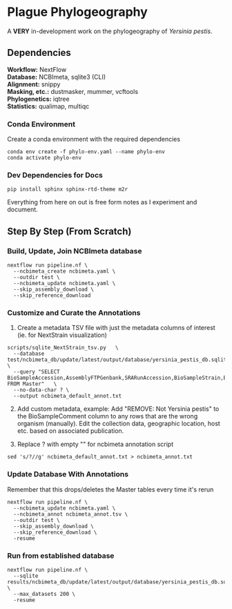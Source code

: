 # Plague Phylogeography
A **VERY** in-development work on the phylogeography of *Yersinia pestis*.

## Dependencies
**Workflow:** NextFlow  
**Database:** NCBImeta, sqlite3 (CLI)  
**Alignment:** snippy  
**Masking, etc.:** dustmasker, mummer, vcftools   
**Phylogenetics:** iqtree  
**Statistics:** qualimap, multiqc

### Conda Environment
Create a conda environment with the required dependencies  
```
conda env create -f phylo-env.yaml --name phylo-env
conda activate phylo-env
```

### Dev Dependencies for Docs
```
pip install sphinx sphinx-rtd-theme m2r
```

Everything from here on out is free form notes as I experiment and document.

## Step By Step (From Scratch)

### Build, Update, Join NCBImeta database

```
nextflow run pipeline.nf \
  --ncbimeta_create ncbimeta.yaml \
  --outdir test \
  --ncbimeta_update ncbimeta.yaml \
  --skip_assembly_download \
  --skip_reference_download
```

### Customize and Curate the Annotations
1. Create a metadata TSV file with just the metadata columns of interest (ie. for NextStrain visualization)
```
scripts/sqlite_NextStrain_tsv.py   \
  --database test/ncbimeta_db/update/latest/output/database/yersinia_pestis_db.sqlite   \
  --query "SELECT BioSampleAccession,AssemblyFTPGenbank,SRARunAccession,BioSampleStrain,BioSampleCollectionDate,BioSampleHost,BioSampleGeographicLocation,BioSampleBiovar,PubmedArticleTitle,PubmedAuthorsLastName,AssemblyContigCount,AssemblyTotalLength,NucleotideGenes,NucleotideGenesTotal,NucleotidePseudoGenes,NucleotidePseudoGenesTotal,NucleotiderRNAs,AssemblySubmissionDate,SRARunPublishDate,BioSampleComment FROM Master"   \
  --no-data-char ? \
  --output ncbimeta_default_annot.txt
```

2. Add custom metadata, example:
Add "REMOVE: Not Yersinia pestis" to the BioSampleComment column to any rows that are the wrong organism (manually).
Edit the collection data, geographic location, host etc. based on associated publication.


3. Replace ? with empty "" for ncbimeta annotation script
```
sed 's/?//g' ncbimeta_default_annot.txt > ncbimeta_annot.txt
```

### Update Database With Annotations
Remember that this drops/deletes the Master tables every time it's rerun
```
nextflow run pipeline.nf \
  --ncbimeta_update ncbimeta.yaml \
  --ncbimeta_annot ncbimeta_annot.tsv \
  --outdir test \  
  --skip_assembly_download \
  --skip_reference_download \
  -resume
```

### Run from established database
```
nextflow run pipeline.nf \
  --sqlite results/ncbimeta_db/update/latest/output/database/yersinia_pestis_db.sqlite \
  --max_datasets 200 \
  -resume
```
